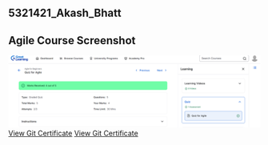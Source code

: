 ## 5321421_Akash_Bhatt
## Agile Course Screenshot

![Agile Screenshot](sdlc/agile.png)
[View Git Certificate](git/git.certificate.pdf)
[View Git Certificate](git/git_certificate.pdf)


